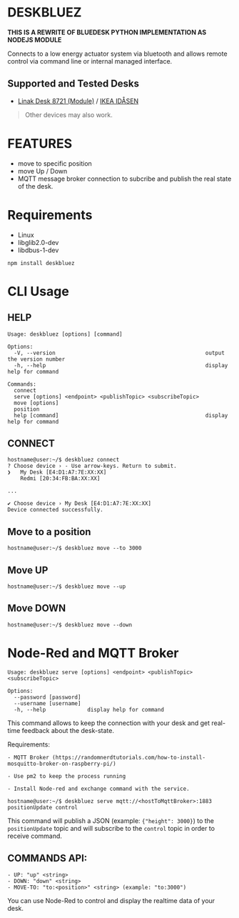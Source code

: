 # DESKBLUEZ

**THIS IS A REWRITE OF BLUEDESK PYTHON IMPLEMENTATION AS NODEJS MODULE**

Connects to a low energy actuator system via bluetooth and allows remote control via command line or internal managed interface.


## Supported and Tested Desks

- [Linak Desk 8721 (Module)](https://www.linak.com/products/controls/desk-control-basic-app/) / [IKEA IDÅSEN](https://www.ikea.com/gb/en/p/idasen-desk-sit-stand-brown-beige-s79280917/)

> Other devices may also work.

# FEATURES

- move to specific position
- move Up / Down
- MQTT message broker connection to subcribe and publish the real state of the desk.

# Requirements

- Linux
- libglib2.0-dev
- libdbus-1-dev

```
npm install deskbluez
```

# CLI Usage


## HELP

```
Usage: deskbluez [options] [command]

Options:
  -V, --version                                               output the version number
  -h, --help                                                  display help for command

Commands:
  connect
  serve [options] <endpoint> <publishTopic> <subscribeTopic>
  move [options]
  position
  help [command]                                              display help for command
```

## CONNECT

```
hostname@user:~/$ deskbluez connect
? Choose device › - Use arrow-keys. Return to submit.
❯   My Desk [E4:D1:A7:7E:XX:XX]
    Redmi [20:34:FB:BA:XX:XX]

...

✔ Choose device › My Desk [E4:D1:A7:7E:XX:XX]
Device connected successfully.
```

## Move to a position

```
hostname@user:~/$ deskbluez move --to 3000
```

## Move UP

```
hostname@user:~/$ deskbluez move --up
```

## Move DOWN

```
hostname@user:~/$ deskbluez move --down
```

# Node-Red and MQTT Broker

```
Usage: deskbluez serve [options] <endpoint> <publishTopic> <subscribeTopic>

Options:
  --password [password]  
  --username [username]  
  -h, --help             display help for command
```

This command allows to keep the connection with your desk and get real-time feedback about the desk-state.

Requirements:

    - MQTT Broker (https://randomnerdtutorials.com/how-to-install-mosquitto-broker-on-raspberry-pi/)

    - Use pm2 to keep the process running

    - Install Node-red and exchange command with the service.


```
hostname@user:~/$ deskbluez serve mqtt://<hostToMqttBroker>:1883 positionUpdate control
```

This command will publish a JSON (example: `{"height": 3000}`) to the `positionUpdate` topic and will subscribe to the `control` topic in order to receive command.

## COMMANDS API:

```
- UP: "up" <string>
- DOWN: "down" <string>
- MOVE-TO: "to:<position>" <string> (example: "to:3000")
```

You can use Node-Red to control and display the realtime data of your desk.
